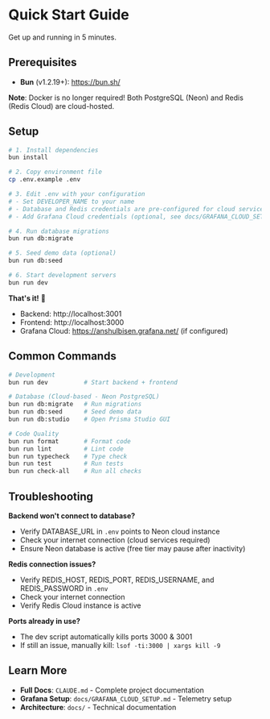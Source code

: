 # Quick Start Guide

Get up and running in 5 minutes.

## Prerequisites

- **Bun** (v1.2.19+): https://bun.sh/

**Note**: Docker is no longer required! Both PostgreSQL (Neon) and Redis (Redis Cloud) are cloud-hosted.

## Setup

```bash
# 1. Install dependencies
bun install

# 2. Copy environment file
cp .env.example .env

# 3. Edit .env with your configuration
# - Set DEVELOPER_NAME to your name
# - Database and Redis credentials are pre-configured for cloud services
# - Add Grafana Cloud credentials (optional, see docs/GRAFANA_CLOUD_SETUP.md)

# 4. Run database migrations
bun run db:migrate

# 5. Seed demo data (optional)
bun run db:seed

# 6. Start development servers
bun run dev
```

**That's it!** 🎉

- Backend: http://localhost:3001
- Frontend: http://localhost:3000
- Grafana Cloud: https://anshulbisen.grafana.net/ (if configured)

## Common Commands

```bash
# Development
bun run dev          # Start backend + frontend

# Database (Cloud-based - Neon PostgreSQL)
bun run db:migrate   # Run migrations
bun run db:seed      # Seed demo data
bun run db:studio    # Open Prisma Studio GUI

# Code Quality
bun run format       # Format code
bun run lint         # Lint code
bun run typecheck    # Type check
bun run test         # Run tests
bun run check-all    # Run all checks
```

## Troubleshooting

**Backend won't connect to database?**

- Verify DATABASE_URL in `.env` points to Neon cloud instance
- Check your internet connection (cloud services required)
- Ensure Neon database is active (free tier may pause after inactivity)

**Redis connection issues?**

- Verify REDIS_HOST, REDIS_PORT, REDIS_USERNAME, and REDIS_PASSWORD in `.env`
- Check your internet connection
- Verify Redis Cloud instance is active

**Ports already in use?**

- The dev script automatically kills ports 3000 & 3001
- If still an issue, manually kill: `lsof -ti:3000 | xargs kill -9`

## Learn More

- **Full Docs**: `CLAUDE.md` - Complete project documentation
- **Grafana Setup**: `docs/GRAFANA_CLOUD_SETUP.md` - Telemetry setup
- **Architecture**: `docs/` - Technical documentation
